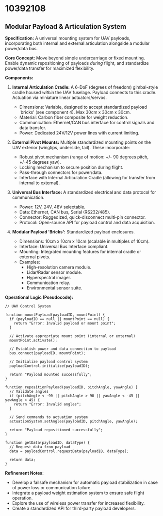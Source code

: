 # 10392108

## Modular Payload & Articulation System

**Specification:** A universal mounting system for UAV payloads, incorporating both internal and external articulation alongside a modular power/data bus.

**Core Concept:** Move beyond simple undercarriage or fixed mounting. Enable dynamic repositioning of payloads *during* flight, and standardize power/data transfer for maximized flexibility.

**Components:**

1.  **Internal Articulation Cradle:** A 6-DoF (degrees of freedom) gimbal-style cradle housed *within* the UAV fuselage. Payload connects to this cradle.  Actuation via miniature linear actuators/servos.

    *   Dimensions: Variable, designed to accept standardized payload 'bricks' (see component 4). Max 30cm x 30cm x 30cm.
    *   Material: Carbon fiber composite for weight reduction.
    *   Communication:  Ethernet/CAN bus interface for control signals and data transfer.
    *   Power:  Dedicated 24V/12V power lines with current limiting.

2.  **External Pivot Mounts:**  Multiple standardized mounting points on the UAV exterior (wingtips, underside, tail). These incorporate:
    *   Robust pivot mechanism (range of motion: +/- 90 degrees pitch, +/-45 degrees yaw).
    *   Locking mechanism to secure position during flight.
    *   Pass-through connectors for power/data.
    *   Interface with Internal Articulation Cradle (allowing for transfer from internal to external).

3.  **Universal Bus Interface:**  A standardized electrical and data protocol for communication.
    *   Power: 12V, 24V, 48V selectable.
    *   Data: Ethernet, CAN bus, Serial (RS232/485).
    *   Connector: Ruggedized, quick-disconnect multi-pin connector.
    *   Protocol: Open-source API for payload control and data acquisition.

4.  **Modular Payload 'Bricks':** Standardized payload enclosures.
    *   Dimensions: 10cm x 10cm x 10cm (scalable in multiples of 10cm).
    *   Interface: Universal Bus Interface compliant.
    *   Mounting: Integrated mounting features for internal cradle or external pivots.
    *   Examples:
        *   High-resolution camera module.
        *   Lidar/Radar sensor module.
        *   Hyperspectral imager.
        *   Communication relay.
        *   Environmental sensor suite.

**Operational Logic (Pseudocode):**

```
// UAV Control System

function mountPayload(payloadID, mountPoint) {
  if (payloadID == null || mountPoint == null) {
    return "Error: Invalid payload or mount point";
  }

  // Activate appropriate mount point (internal or external)
  mountPoint.activate();

  // Establish power and data connection to payload
  bus.connect(payloadID, mountPoint);

  // Initialize payload control system
  payloadControl.initialize(payloadID);

  return "Payload mounted successfully";
}

function repositionPayload(payloadID, pitchAngle, yawAngle) {
  // Validate angles
  if (pitchAngle < -90 || pitchAngle > 90 || yawAngle < -45 || yawAngle > 45) {
    return "Error: Invalid angles";
  }

  // Send commands to actuation system
  actuationSystem.setAngles(payloadID, pitchAngle, yawAngle);

  return "Payload repositioned successfully";
}

function getData(payloadID, dataType) {
  // Request data from payload
  data = payloadControl.requestData(payloadID, dataType);

  return data;
}
```

**Refinement Notes:**

*   Develop a failsafe mechanism for automatic payload stabilization in case of power loss or communication failure.
*   Integrate a payload weight estimation system to ensure safe flight operation.
*   Explore the use of wireless power transfer for increased flexibility.
*   Create a standardized API for third-party payload developers.
